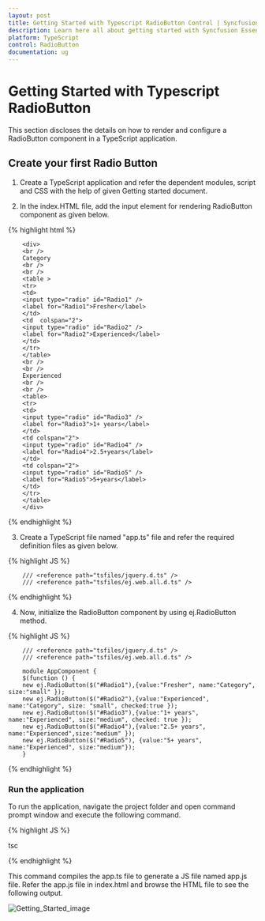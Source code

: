 ```yaml
---
layout: post
title: Getting Started with Typescript RadioButton Control | Syncfusion
description: Learn here all about getting started with Syncfusion Essential TypeScript RadioButton Control, its elements, and more.
platform: TypeScript
control: RadioButton
documentation: ug
---
```


# Getting Started with Typescript RadioButton

This section discloses the details on how to render and configure a RadioButton component in a TypeScript application.

## Create your first Radio Button	

1. Create a TypeScript application and refer the dependent modules, script and CSS with the help of given Getting started document.

2. In the index.HTML file, add the input element for rendering RadioButton component as given below.

{% highlight html %}

        <div>
        <br />
        Category
        <br />
        <br />
        <table >
        <tr>
        <td>
        <input type="radio" id="Radio1" />
        <label for="Radio1">Fresher</label>
        </td>
        <td  colspan="2">
        <input type="radio" id="Radio2" />
        <label for="Radio2">Experienced</label>
        </td>
        </tr>
        </table>
        <br />
        <br />
        Experienced
        <br />
        <br />
        <table>
        <tr>
        <td>
        <input type="radio" id="Radio3" />
        <label for="Radio3">1+ years</label>
        </td>
        <td colspan="2">
        <input type="radio" id="Radio4" />
        <label for="Radio4">2.5+years</label>
        </td>
        <td colspan="2">
        <input type="radio" id="Radio5" />
        <label for="Radio5">5+years</label>
        </td>
        </tr>
        </table>
        </div>

{% endhighlight %} 

3. Create a TypeScript file named "app.ts" file and refer the required definition files as given below.

{% highlight JS %}

        /// <reference path="tsfiles/jquery.d.ts" />
        /// <reference path="tsfiles/ej.web.all.d.ts" />

{% endhighlight %} 

4. Now, initialize the RadioButton component by using ej.RadioButton method. 

{% highlight JS %}

        /// <reference path="tsfiles/jquery.d.ts" />
        /// <reference path="tsfiles/ej.web.all.d.ts" />

        module AppComponent { 
        $(function () {
        new ej.RadioButton($("#Radio1"),{value:"Fresher", name:"Category", size:"small" });
        new ej.RadioButton($("#Radio2"),{value:"Experienced", name:"Category", size: "small", checked:true });
        new ej.RadioButton($("#Radio3"),{value:"1+ years", name:"Experienced", size:"medium", checked: true });
        new ej.RadioButton($("#Radio4"),{value:"2.5+ years", name:"Experienced",size:"medium" });
        new ej.RadioButton($("#Radio5"), {value:"5+ years", name:"Experienced", size:"medium"}); 
        }
{% endhighlight %} 

### Run the application

To run the application, navigate the project folder and open command prompt window and execute the following command.

{% highlight JS %}

tsc

{% endhighlight %} 

This command compiles the app.ts file to generate a JS file named app.js file. 
Refer the app.js file in index.html and browse the HTML file to see the following output.

![Getting_Started_image](Getting-Started_images/radiobutton.png) 